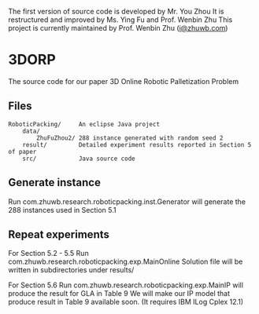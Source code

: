 The first version of source code is developed by Mr. You Zhou
It is restructured and improved by Ms. Ying Fu and Prof. Wenbin Zhu
This project is currently maintained by Prof. Wenbin Zhu (i@zhuwb.com)

# 3DORP
The source code for our paper 3D Online Robotic Palletization Problem

## Files

	RoboticPacking/		An eclipse Java project
		data/
			ZhuFuZhou2/	288 instance generated with random seed 2			
		result/			Detailed experiment results reported in Section 5 of paper
		src/			Java source code

## Generate instance

Run com.zhuwb.research.roboticpacking.inst.Generator will generate the 288 instances used in Section 5.1

## Repeat experiments

For Section 5.2 - 5.5
Run com.zhuwb.research.roboticpacking.exp.MainOnline
Solution file will be written in subdirectories under results/

For Section 5.6
Run com.zhuwb.research.roboticpacking.exp.MainIP will produce the result for GLA in Table 9
We will make our IP model that produce result in Table 9 available soon. (It requires IBM ILog Cplex 12.1) 

